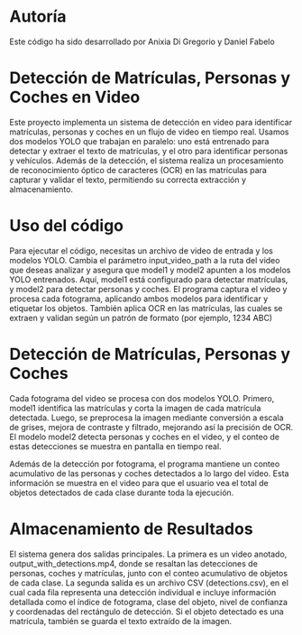 # Autoría
Este código ha sido desarrollado por Anixia Di Gregorio y Daniel Fabelo 

# Detección de Matrículas, Personas y Coches en Video

Este proyecto implementa un sistema de detección en video para identificar matrículas, personas y coches en un flujo de video en tiempo real. Usamos dos modelos YOLO que trabajan en paralelo: uno está entrenado para detectar y extraer el texto de matrículas, y el otro para identificar personas y vehículos. Además de la detección, el sistema realiza un procesamiento de reconocimiento óptico de caracteres (OCR) en las matrículas para capturar y validar el texto, permitiendo su correcta extracción y almacenamiento.

# Uso del código
Para ejecutar el código, necesitas un archivo de video de entrada y los modelos YOLO. Cambia el parámetro input_video_path a la ruta del video que deseas analizar y asegura que model1 y model2 apunten a los modelos YOLO entrenados. Aquí, model1 está configurado para detectar matrículas, y model2 para detectar personas y coches.
El programa captura el video y procesa cada fotograma, aplicando ambos modelos para identificar y etiquetar los objetos. También aplica OCR en las matrículas, las cuales se extraen y validan según un patrón de formato (por ejemplo, 1234 ABC)

# Detección de Matrículas, Personas y Coches
Cada fotograma del video se procesa con dos modelos YOLO. Primero, model1 identifica las matrículas y corta la imagen de cada matrícula detectada. Luego, se preprocesa la imagen mediante conversión a escala de grises, mejora de contraste y filtrado, mejorando así la precisión de OCR. El modelo model2 detecta personas y coches en el video, y el conteo de estas detecciones se muestra en pantalla en tiempo real.

Además de la detección por fotograma, el programa mantiene un conteo acumulativo de las personas y coches detectados a lo largo del video. Esta información se muestra en el video para que el usuario vea el total de objetos detectados de cada clase durante toda la ejecución.

# Almacenamiento de Resultados
El sistema genera dos salidas principales. La primera es un video anotado, output_with_detections.mp4, donde se resaltan las detecciones de personas, coches y matrículas, junto con el conteo acumulativo de objetos de cada clase. La segunda salida es un archivo CSV (detections.csv), en el cual cada fila representa una detección individual e incluye información detallada como el índice de fotograma, clase del objeto, nivel de confianza y coordenadas del rectángulo de detección. Si el objeto detectado es una matrícula, también se guarda el texto extraído de la imagen.
